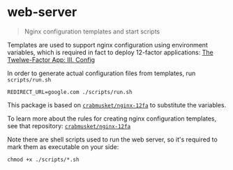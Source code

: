 # web-server

> Nginx configuration templates and start scripts

Templates are used to support nginx configuration using environment variables, which is required in fact to deploy 12-factor applications:  [The Twelwe-Factor App: III. Config](https://12factor.net/config)

In order to generate actual configuration files from templates, run `scripts/run.sh`

```
REDIRECT_URL=google.com ./scripts/run.sh
```

This package is based on [`crabmusket/nginx-12fa`](https://github.com/crabmusket/nginx-12fa) to substitute the variables.

To learn more about the rules for creating nginx configuration templates, see that repository: [`crabmusket/nginx-12fa`](https://github.com/crabmusket/nginx-12fa)

Note there are shell scripts used to run the web server, so it's required to mark them as executable on your side:

```
chmod +x ./scripts/*.sh
```
